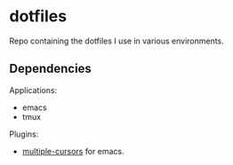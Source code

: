 # dotfiles

Repo containing the dotfiles I use in various environments.

## Dependencies

Applications:

  * emacs
  * tmux

Plugins:

  * [multiple-cursors](https://github.com/magnars/multiple-cursors.el) for emacs.